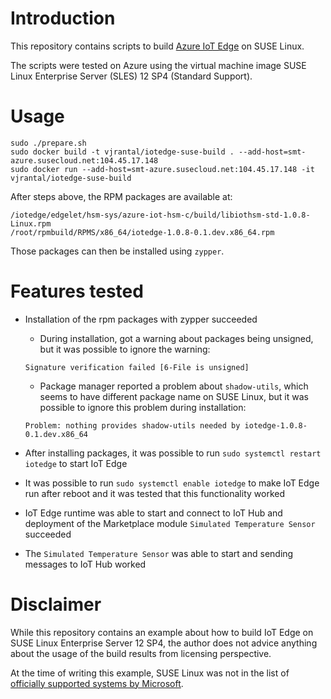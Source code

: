 # Introduction

This repository contains scripts to build [Azure IoT Edge](https://github.com/azure/iotedge) on SUSE Linux.

The scripts were tested on Azure using the virtual machine image SUSE Linux Enterprise Server (SLES) 12 SP4 (Standard Support).

# Usage

```
sudo ./prepare.sh
sudo docker build -t vjrantal/iotedge-suse-build . --add-host=smt-azure.susecloud.net:104.45.17.148
sudo docker run --add-host=smt-azure.susecloud.net:104.45.17.148 -it vjrantal/iotedge-suse-build
```

After steps above, the RPM packages are available at:

```
/iotedge/edgelet/hsm-sys/azure-iot-hsm-c/build/libiothsm-std-1.0.8-Linux.rpm
/root/rpmbuild/RPMS/x86_64/iotedge-1.0.8-0.1.dev.x86_64.rpm
```

Those packages can then be installed using `zypper`.

# Features tested

* Installation of the rpm packages with zypper succeeded

  * During installation, got a warning about packages being unsigned, but it was possible to ignore the warning:

  ```
  Signature verification failed [6-File is unsigned]
  ```

  * Package manager reported a problem about `shadow-utils`, which seems to have different package name on SUSE Linux, but it was possible to ignore this problem during installation:

  ```
  Problem: nothing provides shadow-utils needed by iotedge-1.0.8-0.1.dev.x86_64
  ```

* After installing packages, it was possible to run `sudo systemctl restart iotedge` to start IoT Edge

* It was possible to run `sudo systemctl enable iotedge` to make IoT Edge run after reboot and it was tested that this functionality worked

* IoT Edge runtime was able to start and connect to IoT Hub and deployment of the Marketplace module `Simulated Temperature Sensor` succeeded

* The `Simulated Temperature Sensor` was able to start and sending messages to IoT Hub worked

# Disclaimer

While this repository contains an example about how to build IoT Edge on SUSE Linux Enterprise Server 12 SP4, the author does not advice anything about the usage of the build results from licensing perspective.

At the time of writing this example, SUSE Linux was not in the list of [officially supported systems by Microsoft](https://docs.microsoft.com/en-us/azure/iot-edge/support).